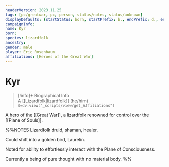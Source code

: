 ```yaml
---
headerVersion: 2023.11.25
tags: [pc/greatwar, pc, person, status/notes, status/unknown]
displayDefaults: {startStatus: born, startPrefix: b., endPrefix: d., endStatus: died}
campaignInfo:
name: Kyr
born:
species: lizardfolk
ancestry:
gender: male
player: Eric Rosenbaum
affiliations: [Heroes of the Great War]
---
```

# Kyr
>[!info]+ Biographical Info  
> A [[Lizardfolk|lizardfolk]] (he/him)  
> `$=dv.view("_scripts/view/get_Affiliations")`

A hero of the [[Great War]], a lizardfolk renowned for control over the [[Plane of Souls]].

%%NOTES
Lizardfolk druid, shaman, healer.

Could shift into a golden bird, Laurelin.

Noted for ability to effortlessly interact with the Plane of Consciousness.

Currently a being of pure thought with no material body.
%%